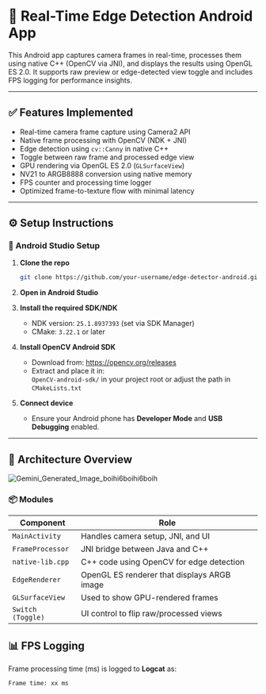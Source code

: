 
# 📸 Real-Time Edge Detection Android App

This Android app captures camera frames in real-time, processes them using native C++ (OpenCV via JNI), and displays the results using OpenGL ES 2.0. It supports raw preview or edge-detected view toggle and includes FPS logging for performance insights.

---

## ✅ Features Implemented

-  Real-time camera frame capture using Camera2 API
-  Native frame processing with OpenCV (NDK + JNI)
-  Edge detection using `cv::Canny` in native C++
-  Toggle between raw frame and processed edge view
-  GPU rendering via OpenGL ES 2.0 (`GLSurfaceView`)
-  NV21 to ARGB8888 conversion using native memory
-  FPS counter and processing time logger
-  Optimized frame-to-texture flow with minimal latency

---

## ⚙️ Setup Instructions

### 🧱 Android Studio Setup

1. **Clone the repo**  
   ```bash
   git clone https://github.com/your-username/edge-detector-android.git
   
2. **Open in Android Studio**

3. **Install the required SDK/NDK**
   - NDK version: `25.1.8937393` (set via SDK Manager)
   - CMake: `3.22.1` or later

4. **Install OpenCV Android SDK**
   - Download from: https://opencv.org/releases
   - Extract and place it in:  
     `OpenCV-android-sdk/` in your project root or adjust the path in `CMakeLists.txt`

5. **Connect device**
   - Ensure your Android phone has **Developer Mode** and **USB Debugging** enabled.

---

## 🧠 Architecture Overview
![Gemini_Generated_Image_boihi6boihi6boih](https://github.com/user-attachments/assets/494c61f1-d37c-4113-87fe-fb5504fc235a)

### 📦 Modules

| Component           | Role |
|---------------------|------|
| `MainActivity`      | Handles camera setup, JNI, and UI |
| `FrameProcessor`    | JNI bridge between Java and C++ |
| `native-lib.cpp`    | C++ code using OpenCV for edge detection |
| `EdgeRenderer`      | OpenGL ES renderer that displays ARGB image |
| `GLSurfaceView`     | Used to show GPU-rendered frames |
| `Switch (Toggle)`   | UI control to flip raw/processed views |

## 📊 FPS Logging

Frame processing time (ms) is logged to **Logcat** as:
```bash
Frame time: xx ms
```
